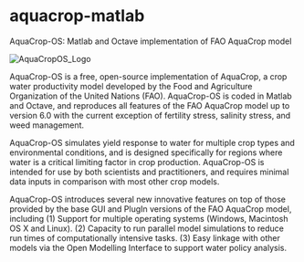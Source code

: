 # aquacrop-matlab
AquaCrop-OS: Matlab and Octave implementation of FAO AquaCrop model

![AquaCropOS_Logo](https://user-images.githubusercontent.com/80771515/182115011-5eb88387-496f-4fbb-ae69-e27ea60873be.png)

AquaCrop-OS is a free, open-source implementation of AquaCrop, a crop water productivity model developed by the Food and Agriculture Organization of the United Nations (FAO). AquaCrop-OS is coded in Matlab and Octave, and reproduces all features of the FAO AquaCrop model up to version 6.0 with the current exception of fertility stress, salinity stress, and weed management. 

AquaCrop-OS simulates yield response to water for multiple crop types and environmental conditions, and is designed specifically for regions where water is a critical limiting factor in crop production. AquaCrop-OS is intended for use by both scientists and practitioners, and requires minimal data inputs in comparison with most other crop models.

AquaCrop-OS introduces several new innovative features on top of those provided by the base GUI and PlugIn versions of the FAO AquaCrop model, including
(1) Support for multiple operating systems (Windows, Macintosh OS X and Linux).
(2) Capacity to run parallel model simulations to reduce run times of computationally intensive tasks.
(3) Easy linkage with other models via the Open Modelling Interface to support water policy analysis.
